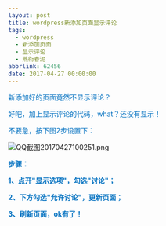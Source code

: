 ```yaml
---
layout: post
title: wordpress新添加页面显示评论
tags:
  - wordpress
  - 新添加页面
  - 显示评论
  - 燕衔春泥
abbrlink: 62456
date: 2017-04-27 00:00:00
---
```


<!-- build time:Sat Jun 23 2018 12:05:15 GMT+0800 (中国标准时间) -->

<span style="color:#0070c0">新添加好的页面竟然不显示评论？</span>

<span style="color:#0070c0">好吧，加上显示评论的代码，what？还没有显示！  
</span>

<span style="color:#0070c0">不要急，按下图2步设置下：</span>

![QQ截图20170427100251.png](http://image.bmqy.net/uploads/2017/04/201704271493258710151138.png "201704271493258710151138.png")

**<span style="color:#0070c0">步骤：</span>**

**<span style="color:#0070c0">1、点开"显示选项"，勾选"讨论"；</span>**

**<span style="color:#0070c0">2、下方勾选"允许讨论"，更新页面；</span>**

**<span style="color:#0070c0">3、刷新页面，ok有了！</span>**
<!-- rebuild by neat -->
